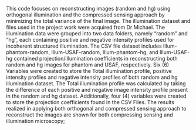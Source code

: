 This code focuses on reconstructing images (random and hg) using orthogonal illumination and the compressed sensing approach by minimizing the total variance of the final image. The illumination dataset and files used in the project work were acquired from Dr Michael. The illumination data were grouped into two data folders, namely “random” and “hg”, each containing positive and negative intensity profiles used for incoherent structured illumination. 
The CSV file dataset includes Illum-phantom-random, Illum-USAF-random, Illum-phantom-hg, and Illum-USAF-hg contained projection/illumination coefficients in reconstructing both 
random and hg images for phantom and USAF, respectively.
Six (6) Variables were created to store the Total illumination profile, positive intensity profiles and negative intensity profiles of both random and hg illumination dataset. The Total illumination  profile was calculated by taking the difference of each positive and negative image intensity profile present in the random and hg dataset. Additionally, four (4) variables were created to store the projection coefficients found in the CSV Files.
The results realized in applying both orthogonal and compressed sensing approach to reconstruct the images are shown for both compressing sensing and illumination microscopy;
